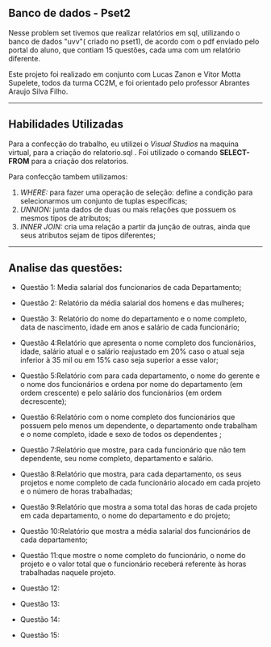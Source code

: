 ## Banco de dados - Pset2

Nesse problem set tivemos que realizar relatórios em sql, utilizando o banco de dados "uvv"( criado no pset1),
de acordo com o pdf enviado pelo portal do aluno, que contiam 15 questões, cada uma com um relatório diferente.

Este projeto foi realizado em conjunto com Lucas Zanon e Vitor Motta Supelete, todos da turma CC2M, 
e foi orientado pelo professor Abrantes Araujo Silva Filho.

------------

## Habilidades Utilizadas

Para a confecção do trabalho, eu utilizei o *Visual Studios* na maquina virtual, para a criação do relatorio.sql . Foi utilizado
o comando **SELECT-FROM** para a criação dos relatorios. 

Para confecção tambem utilizamos:

1. _WHERE:_ para fazer uma operação de seleção: define a condição para selecionarmos um conjunto de tuplas específicas;
2. _UNNION:_ junta dados de duas ou mais relações que possuem os mesmos tipos de atributos;
3. _INNER JOIN:_ cria uma relação a partir da junção de outras, ainda que seus atributos sejam de tipos diferentes; 

------------

## Analise das questões:

- Questão 1: Media salarial dos funcionarios de cada Departamento;

- Questão 2: Relatório da média salarial dos homens e das mulheres;

- Questão 3: Relatório do nome do departamento e o nome completo, data de nascimento, idade em anos e salário de cada funcionário;

- Questão 4:Relatório que apresenta o nome completo dos funcionários, idade, 
salário atual e o salário reajustado em 20% caso o atual seja inferior à 35 mil ou em 15% caso seja superior a esse valor;

- Questão 5:Relatório com para cada departamento, o nome do gerente e o nome dos funcionários e ordena por nome do departamento (em ordem crescente) 
e pelo salário dos funcionários (em ordem decrescente);

- Questão 6:Relatório com o nome completo dos funcionários que possuem pelo menos um dependente, o departamento onde trabalham e o 
nome completo, idade e sexo de todos os dependentes ;

- Questão 7:Relatório que mostre, para cada funcionário que não tem dependente, seu nome completo, departamento e salário.

- Questão 8:Relatório que mostra, para cada departamento, os seus projetos e nome completo de cada funcionário alocado em cada projeto e o número de horas trabalhadas;

- Questão 9:Relatório que mostra a soma total das horas de cada projeto em cada departamento, o nome do departamento e do projeto;

- Questão 10:Relatório que mostra a média salarial dos funcionários de cada departamento;

- Questão 11:que mostre o nome completo do funcionário, o
nome do projeto e o valor total que o funcionário receberá referente às horas trabalhadas
naquele projeto.

- Questão 12:

- Questão 13:

- Questão 14:

- Questão 15:
